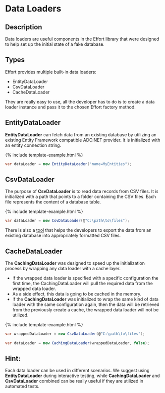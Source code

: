 # Data Loaders

## Description

Data loaders are useful components in the Effort library that were designed to help set up the initial state of a fake database.

## Types

Effort provides multiple built-in data loaders:

 - EntityDataLoader
 - CsvDataLoader
 - CacheDataLoader

They are really easy to use, all the developer has to do is to create a data loader instance and pass it to the chosen Effort factory method. 

## EntityDataLoader

**EntityDataLoader** can fetch data from an existing database by utilizing an existing Entity Framework compatible ADO.NET provider. It is initialized with an entity connection string.

{% include template-example.html %} 
```csharp
var dataLoader = new EntityDataLoader("name=MyEntities");
```

## CsvDataLoader

The purpose of **CsvDataLoader** is to read data records from CSV files. It is initialized with a path that points to a folder containing the CSV files. Each file represents the content of a database table.

{% include template-example.html %} 
```csharp
var dataLoader = new CsvDataLoader(@"C:\path\to\files");
```

There is also a [tool](/export-data-to-csv) that helps the developers to export the data from an existing database into appropriately formatted CSV files.

## CacheDataLoader

The **CachingDataLoader** was designed to speed up the initialization process by wrapping any data loader with a cache layer. 

 - If the wrapped data loader is specified with a specific configuration the first time, the CachingDataLoader will pull the required data from the wrapped data loader. 
 - As a side effect, this data is going to be cached in the memory. 
 - If the **CachingDataLoader** was initialized to wrap the same kind of data loader with the same configuration again, then the data will be retrieved from the previously create a cache, the wrapped data loader will not be utilized.

{% include template-example.html %} 
```csharp
var wrappedDataLoader = new CsvDataLoader(@"C:\path\to\files");
 
var dataLoader = new CachingDataLoader(wrappedDataLoader, false);
```

## Hint:

Each data loader can be used in different scenarios. We suggest using **EntityDataLoader** during interactive testing, while **CachingDataLoader** and **CsvDataLoader** combined can be really useful if they are utilized in automated tests.
